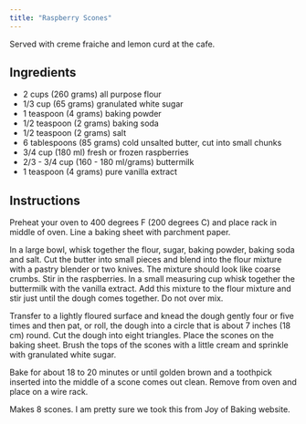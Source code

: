 ```yaml
---
title: "Raspberry Scones"
---
```


Served with creme fraiche and lemon curd at the cafe. 

## Ingredients

* 2 cups (260 grams) all purpose flour
* 1/3 cup (65 grams) granulated white sugar
* 1 teaspoon (4 grams) baking powder
* 1/2 teaspoon (2 grams) baking soda
* 1/2 teaspoon (2 grams) salt
* 6 tablespoons (85 grams) cold unsalted butter, cut into small chunks
* 3/4 cup (180 ml) fresh or frozen raspberries
* 2/3 - 3/4 cup (160 - 180 ml/grams) buttermilk
* 1 teaspoon (4 grams) pure vanilla extract

## Instructions

Preheat your oven to 400 degrees F (200 degrees C) and place rack in middle of oven. Line a baking sheet with parchment paper. 

In a large bowl, whisk together the flour, sugar, baking powder, baking soda and salt. Cut the butter into small pieces and blend into the flour mixture with a pastry blender or two knives. The mixture should look like coarse crumbs.  Stir in the raspberries. In a small measuring cup whisk together the buttermilk with the vanilla extract. Add this mixture to the flour mixture and stir just until the dough comes together. Do not over mix.

Transfer to a lightly floured surface and knead the dough gently four or five times and then pat, or roll, the dough into a circle that is about 7 inches (18 cm) round. Cut the dough into eight triangles. Place the scones on the baking sheet. Brush the tops of the scones with a little cream and sprinkle with granulated white sugar.

Bake for about 18 to 20 minutes or until golden brown and a toothpick inserted into the middle of a scone comes out clean. Remove from oven and place on a wire rack.

Makes 8 scones. I am pretty sure we took this from Joy of Baking website. 
